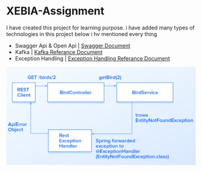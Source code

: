# XEBIA-Assignment

I have created this project for learning purpose. i have added many types of technologies in this project below i hv mentioned every thing 
  + Swagger Api &  Open Api | [Swagger Document ](https://github.com/swagger-api/swagger-core/wiki/Swagger-2.X---Annotations)
  + Kafka                   | [Kafka Referance Document](https://kafka.apache.org/quickstart)
  + Exception Handling  | [Exception Handling Referance Document](https://howtodoinjava.com/spring-boot2/spring-rest-request-validation/)
  
  
  ![Exception Handling](src/main/resources/templates/images/toptal-blog-image-1503383127121-5b3fb3dc0a77cc9f960bf97609b2fa20.png)
  
 
  
 